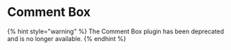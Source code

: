 # Comment Box

{% hint style="warning" %}
The Comment Box plugin has been deprecated and is no longer available.
{% endhint %}

